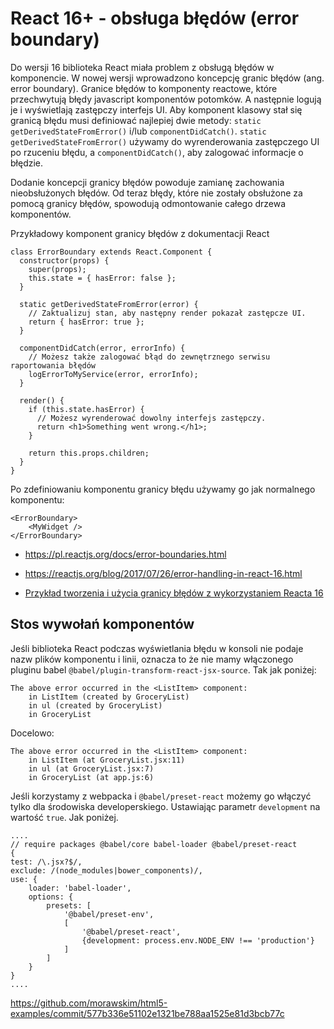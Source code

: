 # React 16+ - obsługa błędów (error boundary)

Do wersji 16 biblioteka React miała problem z obsługą błędów w komponencie.
W nowej wersji wprowadzono koncepcję granic błędów (ang. error boundary).
Granice błędów to komponenty reactowe, które przechwytują błędy javascript komponentów potomków.
A następnie logują je i wyświetlają zastępczy interfejs UI.
Aby komponent klasowy stał się granicą błędu musi definiować najlepiej dwie metody: `static getDerivedStateFromError()` i/lub `componentDidCatch()`.
`static getDerivedStateFromError()` używamy do wyrenderowania zastępczego UI po rzuceniu błędu, a `componentDidCatch()`, aby zalogować informacje o błędzie.

Dodanie koncepcji granicy błędów powoduje zamianę zachowania nieobsłużonych błędów. Od teraz błędy, które nie zostały obsłużone za pomocą granicy błędów, spowodują odmontowanie całego drzewa komponentów.

Przykładowy komponent granicy błędów z dokumentacji React
```
class ErrorBoundary extends React.Component {
  constructor(props) {
    super(props);
    this.state = { hasError: false };
  }

  static getDerivedStateFromError(error) {
    // Zaktualizuj stan, aby następny render pokazał zastępcze UI.
    return { hasError: true };
  }

  componentDidCatch(error, errorInfo) {
    // Możesz także zalogować błąd do zewnętrznego serwisu raportowania błędów
    logErrorToMyService(error, errorInfo);
  }

  render() {
    if (this.state.hasError) {
      // Możesz wyrenderować dowolny interfejs zastępczy.
      return <h1>Something went wrong.</h1>;
    }

    return this.props.children;
  }
}
```

Po zdefiniowaniu komponentu granicy błędu używamy go jak normalnego komponentu:
```
<ErrorBoundary>
    <MyWidget />
</ErrorBoundary>
```


* https://pl.reactjs.org/docs/error-boundaries.html

* https://reactjs.org/blog/2017/07/26/error-handling-in-react-16.html

* [Przykład tworzenia i użycia granicy błędów z wykorzystaniem Reacta 16](https://codepen.io/gaearon/pen/wqvxGa?editors=0010)


## Stos wywołań komponentów

Jeśli biblioteka React podczas wyświetlania błędu w konsoli nie podaje nazw plików komponentu i linii, oznacza to że nie mamy włączonego pluginu babel `@babel/plugin-transform-react-jsx-source`. Tak jak poniżej:

```
The above error occurred in the <ListItem> component:
    in ListItem (created by GroceryList)
    in ul (created by GroceryList)
    in GroceryList
```
Docelowo:
```
The above error occurred in the <ListItem> component:
    in ListItem (at GroceryList.jsx:11)
    in ul (at GroceryList.jsx:7)
    in GroceryList (at app.js:6)
```

Jeśli korzystamy z webpacka i `@babel/preset-react` możemy go włączyć tylko dla środowiska developerskiego.
Ustawiając parametr `development` na wartość `true`. Jak poniżej.

```
....
// require packages @babel/core babel-loader @babel/preset-react
{
test: /\.jsx?$/,
exclude: /(node_modules|bower_components)/,
use: {
    loader: 'babel-loader',
    options: {
        presets: [
            '@babel/preset-env',
            [
                '@babel/preset-react',
                {development: process.env.NODE_ENV !== 'production'}
            ]
        ]
    }
}
....
```

https://github.com/morawskim/html5-examples/commit/577b336e51102e1321be788aa1525e81d3bcb77c
